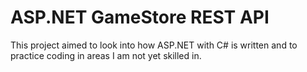 # ASP.NET GameStore REST API

This project aimed to look into how ASP.NET with C# is written and to practice coding in areas I am not yet skilled in. 
